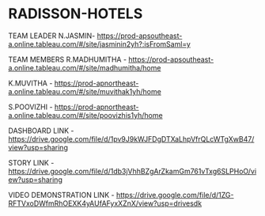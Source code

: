 # RADISSON-HOTELS
TEAM LEADER
N.JASMIN- https://prod-apsoutheast-a.online.tableau.com/#/site/jasminin2yh?:isFromSaml=y

TEAM MEMBERS 
R.MADHUMITHA - https://prod-apsoutheast-a.online.tableau.com/#/site/madhumitha/home

K.MUVITHA - https://prod-apnortheast-a.online.tableau.com/#/site/muvithak1yh/home

S.POOVIZHI - https://prod-apnortheast-a.online.tableau.com/#/site/poovizhis1yh/home

DASHBOARD LINK - https://drive.google.com/file/d/1pv9J9kWJFDgDTXaLhpVfrQLcWTgXwB47/view?usp=sharing

STORY LINK - https://drive.google.com/file/d/1db3jVhhBZgArZkamGm761vTxg6SLPHoO/view?usp=sharing

VIDEO DEMONSTRATION LINK - https://drive.google.com/file/d/1ZG-RFTVxoDWfmRhOEXK4yAUfAFyxXZnX/view?usp=drivesdk

